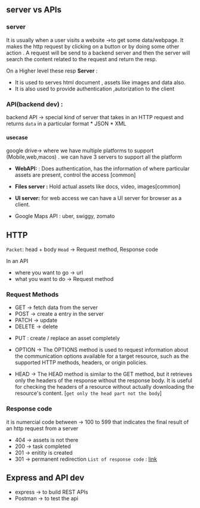 ## server vs APIs
### server
It is usually when a user visits a website ->to get some data/webpage. It makes the http request by clicking on a button or by doing some other action . A request will be send to a backend server and then the server will search the content related to the request and return the resp. 

On a Higher level these resp
**Server** : 
* It is used to serves html document , assets like images and data also.
* It is also used to provide authentication ,autorization to the client 


### API(backend dev) : 
backend API -> special kind of server that takes in an HTTP request and returns `data` in a particular format 
    * JSON
    * XML 
#### usecase 
 google drive->  where we have multiple platforms to support (Mobile,web,macos) . we can have 3 servers to support all the platform 
 * **WebAPI:** : Does authentication, has the information of where  particular assets are present, control the access [common]
 * **Files server :** Hold actual assets like docs, video, images[common]
 * **UI server:** for web access we can have a UI server  for browser as a client. 

 * Google Maps API : uber, swiggy, zomato 



 ## HTTP
 `Packet`: head + body
 `Head` -> Request method, Response code 

 In an API
 * where you want to go -> url
 * what you want to do -> Request method

 ### Request Methods
 * GET -> fetch data from the server
 * POST -> create a entry in the server
 * PATCH  -> update
 * DELETE -> delete
 <!-- covered later in detail -->
*  PUT : create / replace an asset completely 
 * OPTION ->  The OPTIONS method is used to request information about the communication options available for a target resource, such as the supported HTTP methods, headers, or origin policies.
 
  * HEAD -> The HEAD method is similar to the GET method, but it retrieves only the headers of the response without the response body. It is useful for checking the headers of a resource without actually downloading the resource's content. [`get only the head part not the body`]

  ### Response code  
  it is numercial code between -> 100 to 599 that indicates the final result of an http request from a server
  * 404 -> assets is not there
  * 200 -> task completed
  * 201 -> enitity is created 
  * 301 -> permanent redirection
  `List of response code` : [link](https://www.iana.org/assignments/http-status-codes/http-status-codes.xhtml)


## Express and API dev
*  express -> to build REST APIs
* Postman -> to test the api


<!-- 
package.json -> every project as a package -> configuration
package-lock.json-> 
 -->

 
    










